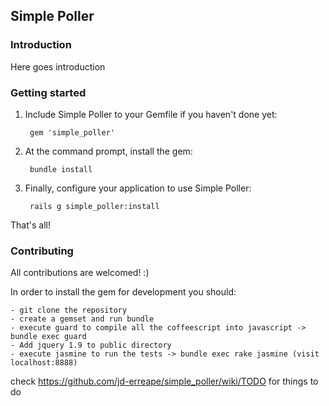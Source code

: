 ## Simple Poller

### Introduction

Here goes introduction

### Getting started

1. Include Simple Poller to your Gemfile if you haven't done yet:

        gem 'simple_poller'

2. At the command prompt, install the gem:

        bundle install

3. Finally, configure your application to use Simple Poller:

        rails g simple_poller:install

That's all!

### Contributing

All contributions are welcomed! :)

In order to install the gem for development you should:

    - git clone the repository
    - create a gemset and run bundle
    - execute guard to compile all the coffeescript into javascript -> bundle exec guard
    - Add jquery 1.9 to public directory
    - execute jasmine to run the tests -> bundle exec rake jasmine (visit localhost:8888)

check https://github.com/jd-erreape/simple_poller/wiki/TODO for things to do




